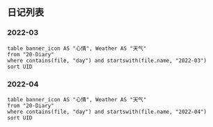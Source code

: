 ## 日记列表

### 2022-03
```dataview
table banner_icon AS "心情", Weather AS "天气"
from "20-Diary"
where contains(file, "day") and startswith(file.name, "2022-03")
sort UID 

```
### 2022-04
```dataview
table banner_icon AS "心情", Weather AS "天气"
from "20-Diary"
where contains(file, "day") and startswith(file.name, "2022-04")
sort UID 

```